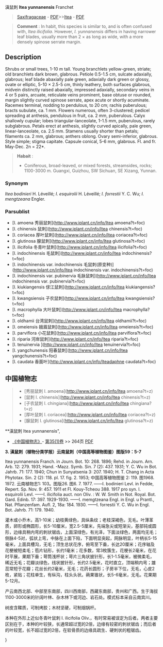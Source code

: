滇鼠刺 **Itea yunnanensis** Franchet

> [Saxifragaceae](http://www.iplant.cn/info/Saxifragaceae?t=foc) - [PDF](http://www.iplant.cn/foc/pdf/Saxifragaceae.pdf)>>[Itea](http://www.iplant.cn/info/Itea?t=foc) - [PDF](http://www.iplant.cn/foc/pdf/Itea.pdf)

> **Comment** : 
> In habit, this species is similar to, and is often confused with, *Itea ilicifolia*. However, *I. yunnanensis* differs in having narrower leaf blades, usually more than 2 × as long as wide, with a more densely spinose serrate margin.

## Description

Shrubs or small trees, 1-10 m tall. Young branchlets yellow-green, striate; old branchlets dark brown, glabrous. Petiole 0.5-1.5 cm, sulcate adaxially, glabrous; leaf blade abaxially pale green, adaxially dark green or glossy, ovate or elliptic, 5-10 × 2.5-5 cm, thinly leathery, both surfaces glabrous, midvein distinctly raised abaxially, impressed adaxially, secondary veins in 4 or 5 pairs, arcuate, reticulate veins prominent, base obtuse or rounded, margin slightly curved spinose serrate, apex acute or shortly acuminate. Racemes terminal, nodding to pendulous, to 20 cm; rachis puberulous; bracts subulate, ca. 1 mm. Flowers numerous, often 3-clustered; pedicel spreading at anthesis, pendulous in fruit, ca. 2 mm, puberulous. Calyx shallowly cupular; lobes triangular-lanceolate, 1-1.5 mm, puberulous, rarely subglabrous. Petals erect at anthesis, slightly curved apically, pale green, linear-lanceolate, ca. 2.5 mm. Stamens usually shorter than petals; filaments ca. 2 mm, glabrous; anthers oblong. Ovary semi-inferior, glabrous. Style simple; stigma capitate. Capsule conical, 5-6 mm, glabrous. Fl. and fr. May-Dec. 2n = 22*.

> **Habait** : 
>* Coniferous, broad-leaved, or mixed forests, streamsides, rocks; 1100-3000 m. Guangxi, Guizhou, SW Sichuan, SE Xizang, Yunnan.

### Synonym
*Itea bodinieri* H. Léveillé; *I. esquirolii* H. Léveillé; *I. forrestii* Y. C. Wu; *I. mengtzeana* Engler.

### Parsublist

* [I.  amoena  秀丽鼠刺](http://www.iplant.cn/info/Itea amoena?t=foc)
* [I.  chinensis  鼠刺](http://www.iplant.cn/info/Itea chinensis?t=foc)
* [I.  coriacea  厚叶鼠刺](http://www.iplant.cn/info/Itea coriacea?t=foc)
* [I.  glutinosa  腺鼠刺](http://www.iplant.cn/info/Itea glutinosa?t=foc)
* [I.  ilicifolia  冬青叶鼠刺](http://www.iplant.cn/info/Itea ilicifolia?t=foc)
* [I.  indochinensis  毛鼠刺](http://www.iplant.cn/info/Itea indochinensis?t=foc)
* [I.  indochinensis var. indochinensis  毛鼠刺(原变种)](http://www.iplant.cn/info/Itea indochinensis var. indochinensis?t=foc)
* [I.  indochinensis var. pubinervia  毛脉鼠刺](http://www.iplant.cn/info/Itea indochinensis var. pubinervia?t=foc)
* [I.  kiukiangensis  俅江鼠刺](http://www.iplant.cn/info/Itea kiukiangensis?t=foc)
* [I.  kwangsiensis  子农鼠刺](http://www.iplant.cn/info/Itea kwangsiensis?t=foc)
* [I.  macrophylla  大叶鼠刺](http://www.iplant.cn/info/Itea macrophylla?t=foc)
* [I.  oldhamii  台湾鼠刺](http://www.iplant.cn/info/Itea oldhamii?t=foc)
* [I.  omeiensis  娥眉鼠刺](http://www.iplant.cn/info/Itea omeiensis?t=foc)
* [I.  parviflora  小花鼠刺](http://www.iplant.cn/info/Itea parviflora?t=foc)
* [I.  riparia  河岸鼠刺](http://www.iplant.cn/info/Itea riparia?t=foc)
* [I.  tenuinervia  ](http://www.iplant.cn/info/Itea tenuinervia?t=foc)
* [I.  yangchunensis  阳春鼠刺](http://www.iplant.cn/info/Itea yangchunensis?t=foc)
* [I.  caudata  香面叶](http://www.iplant.cn/info/Iteadaphne caudata?t=foc)

## 中国植物志

> * [秀丽鼠刺  I.  amoena](http://www.iplant.cn/info/Itea amoena?t=z)
> * [鼠刺  I.  chinensis](http://www.iplant.cn/info/Itea chinensis?t=z)
> * [子农鼠刺  I.  chingiana](http://www.iplant.cn/info/Itea chingiana?t=z)
> * [厚叶鼠刺  I.  coriacea](http://www.iplant.cn/info/Itea coriacea?t=z)
> * [腺鼠刺  I.  glutinosa](http://www.iplant.cn/info/Itea glutinosa?t=z)

**滇鼠刺 Itea yunnanensis",

* [《中国植物志》](http://www.iplant.cn/frps)- [第35(1)卷](http://www.iplant.cn/frps/vol/35(1)) >> 264页 [PDF](http://www.iplant.cn/frps/pdf/35(1)/264.PDF)

**3. 滇鼠刺（植物分类学报）云南鼠刺（中国高等植物图鉴）图版59：5-7**

Itea yunnanensis Franch. in Journ. Bot. 10: 268. 1896; Rehd. in Journ. Arn. Arb. 12: 279. 1931; Hand. -Mazz. Symb. Sin. 7 (2): 437. 1931; Y. C. Wu in Bot. Jahrb. 71: 177. 1940; Chun in Sunyatsenia 3: 207. 1940; H. T. Chang in Acta Phytotax. Sin. 2 (2): 118. pl. 17. fig. 2. 1953; 中国高等植物图鉴 2: 119. 图1968. 1972. 云南植物志1: 103。图版26. 图6. 7. 1977. ——I. bodinieri Levl. in Fedde, Repert. Sp. Nov. 9: 457. 1911 et Fl. Kouy-Tcheou 388. 1917 pro syn. I. esquirolii Levl. ——I. ilicifolia auct. non Oliv. : W. W. Smith in Not. Royal. Bot. Gard. Edinb. 17: 397. 1929-1930. ——I. memgtzeana Engl. in Engl. u Prantl., Nat. Pflanzenfam. Aufl. 2, 18a: 184. 1930. ——I. forrestii Y. C. Wu in Engl. Bot. Jahrb. 71: 179. 1940.

灌木或小乔木，高1-10米；幼枝黄绿色，具纵条纹；老枝深褐色，无毛。叶薄革质，卵形或椭圆形，长5-10厘米，宽2.5-5厘米，先端急尖或短渐尖，基部钝或圆形，边缘具稍内弯的刺状锯齿，上面深绿色，有光泽，下面淡绿色，两面均无毛；侧脉4-5对，弧状上弯，中脉在上面下陷，下面明显突起，网脉明显，叶柄长5-15毫米，上面具槽沟，无毛；顶生总状花序，俯弯至下垂，长达20厘米；花序轴及花梗被短柔毛；苞片钻形，长约1毫米；花多数，常3枚簇生，花梗长2毫米，在花时平展，果期下垂；萼筒浅杯状；萼片三角状披针形，长1-1.5毫米，被微柔毛，稀近无毛；花瓣淡绿色，线状披针形，长约2.5毫米，花时直立，顶端稍内弯；雄蕊常短于花瓣；花丝长约2毫米，无毛；花药长圆形；子房半下位，无毛，心皮2枚，紧贴；花柱单生，有纵沟，柱头头状。蒴果锥状，长5-6毫米，无毛。花果期5-12月。

产云南西北部、中部至东南部，四川西南部，西藏东南部，贵州和广西。生于海拔1100-3000米的针阔叶林、杂木林下或河边、岩石处。模式标本采自云南宾川。

树皮含鞣质，可制烤胶；木材坚硬，可制烟锅杆。

本种在外形上近似冬青叶鼠刺 I. ilicifolia Oliv.，有时常易被误定为后者。两者主要区别在于，本种的叶较狭，长通常超过宽的2倍，边缘有较密的刺状锯齿；而后者的叶较宽，长不超过宽的2倍，在软骨质的边缘具疏生、硬刺状的粗锯齿。

}